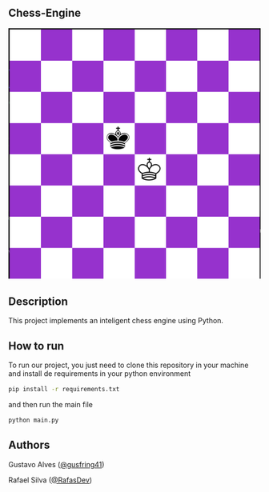 ## Chess-Engine
![Tabuleiro de Xadrez](tabuleiro.png)
## Description
This project implements an inteligent chess engine using Python.

## How to run
To run our project, you just need to clone this repository in your machine and install de requirements in your python environment 
```bash
pip install -r requirements.txt
```
and then run the main file
```bash
python main.py
```

## Authors
Gustavo Alves ([@gusfring41](https://github.com/gusfring41))  

Rafael Silva ([@RafasDev](https://github.com/RafasDev))
